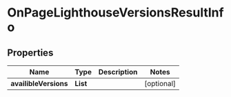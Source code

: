 # OnPageLighthouseVersionsResultInfo


## Properties

| Name | Type | Description | Notes |
|------------ | ------------- | ------------- | -------------|
**availibleVersions** | **List<AvailibleVersions>** |  |[optional]|